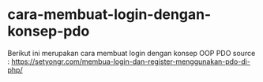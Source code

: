 # cara-membuat-login-dengan-konsep-pdo
Berikut ini merupakan cara membuat login dengan konsep OOP PDO 
source : https://setyongr.com/membua-login-dan-register-menggunakan-pdo-di-php/
